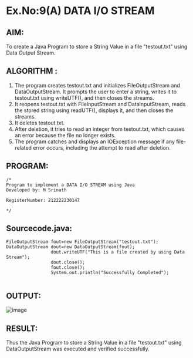 # Ex.No:9(A)          DATA I/O STREAM
## AIM:
To create a Java Program to store a String Value in a file "testout.txt" using Data Output Stream.

## ALGORITHM :
1.  The program creates testout.txt and initializes FileOutputStream and DataOutputStream. It prompts the user to enter a string, writes it to testout.txt using writeUTF(), and then closes the streams.
2.	It reopens testout.txt with FileInputStream and DataInputStream, reads the stored string using readUTF(), displays it, and then closes the streams.
3.	It deletes testout.txt.
4.	After deletion, it tries to read an integer from testout.txt, which causes an error because the file no longer exists.
5.	The program catches and displays an IOException message if any file-related error occurs, including the attempt to read after deletion.


## PROGRAM:
 ```
/*
Program to implement a DATA I/O STREAM using Java
Developed by: M Srinath

RegisterNumber: 212222230147

*/
```

## Sourcecode.java:
```
FileOutputStream fout=new FileOutputStream("testout.txt");    
DataOutputStream dout=new DataOutputStream(fout);
                 dout.writeUTF("This is a file created by using Data Stream"); 
                 dout.close();    
                 fout.close();
                 System.out.println("Successfully Completed");  
                 
```

## OUTPUT:

![image](https://github.com/user-attachments/assets/383579bf-ef8f-4eb4-a54f-e4e2d77cec46)


## RESULT:
Thus the Java Program to store a String Value in a file "testout.txt" using DataOutputStream was executed and verified successfully.

